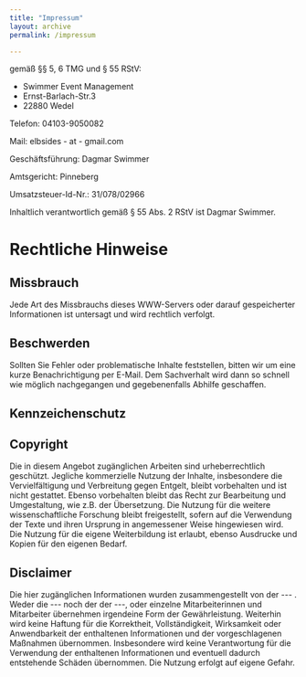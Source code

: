 ```yaml
---
title: "Impressum"
layout: archive
permalink: /impressum

---
```


gemäß §§ 5, 6 TMG und § 55 RStV:

* Swimmer Event Management
* Ernst-Barlach-Str.3
* 22880 Wedel

Telefon: 04103-9050082

Mail: elbsides - at - gmail.com

Geschäftsführung: Dagmar Swimmer

Amtsgericht: Pinneberg

Umsatzsteuer-Id-Nr.: 31/078/02966


Inhaltlich verantwortlich gemäß § 55 Abs. 2 RStV ist Dagmar Swimmer.

# Rechtliche Hinweise #

## Missbrauch ##

Jede Art des Missbrauchs dieses WWW-Servers oder darauf gespeicherter Informationen ist untersagt und wird rechtlich verfolgt.

## Beschwerden ##

Sollten Sie Fehler oder problematische Inhalte feststellen, bitten wir um eine kurze Benachrichtigung per E-Mail. Dem Sachverhalt wird dann so schnell wie möglich nachgegangen und gegebenenfalls Abhilfe geschaffen.

## Kennzeichenschutz ##


## Copyright ##

Die in diesem Angebot zugänglichen Arbeiten sind urheberrechtlich geschützt. Jegliche kommerzielle Nutzung der Inhalte, insbesondere die Vervielfältigung und Verbreitung gegen Entgelt, bleibt vorbehalten und ist nicht gestattet. Ebenso vorbehalten bleibt das Recht zur Bearbeitung und Umgestaltung, wie z.B. der Übersetzung. Die Nutzung für die weitere wissenschaftliche Forschung bleibt freigestellt, sofern auf die Verwendung der Texte und ihren Ursprung in angemessener Weise hingewiesen wird. Die Nutzung für die eigene Weiterbildung ist erlaubt, ebenso Ausdrucke und Kopien für den eigenen Bedarf.

## Disclaimer ##

Die hier zugänglichen Informationen wurden zusammengestellt von der --- . Weder die --- noch der der ---, oder einzelne Mitarbeiterinnen und Mitarbeiter übernehmen irgendeine Form der Gewährleistung. Weiterhin wird keine Haftung für die Korrektheit, Vollständigkeit, Wirksamkeit oder Anwendbarkeit der enthaltenen Informationen und der vorgeschlagenen Maßnahmen übernommen. Insbesondere wird keine Verantwortung für die Verwendung der enthaltenen Informationen und eventuell dadurch entstehende Schäden übernommen. Die Nutzung erfolgt auf eigene Gefahr.
